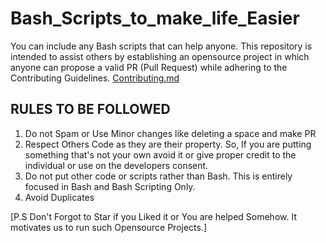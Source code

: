 # Bash_Scripts_to_make_life_Easier
You can include any Bash scripts that can help anyone. This repository is intended to assist others by establishing an opensource project in which anyone can propose a valid PR (Pull Request) while adhering to the Contributing Guidelines.
[Contributing.md](https://github.com/sudipnext/Bash_Scripts_to_make_life_Easier/blob/main/CONTRIBUTING.md)

## RULES TO BE FOLLOWED
1. Do not Spam or Use Minor changes like deleting a space and make PR
2. Respect Others Code as they are their property. So, If you are putting something that's not your own avoid it or give proper credit to the individual or use on the developers consent.
3. Do not put other code or scripts rather than Bash. This is entirely focused in Bash and Bash Scripting Only.
4. Avoid Duplicates

[P.S Don't Forgot to Star if you Liked it or You are helped Somehow. It motivates us to run such Opensource Projects.]
